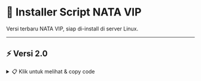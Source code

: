 # 🚀 Installer Script NATA VIP

Versi terbaru NATA VIP, siap di-install di server Linux.

---

## ⚡ Versi 2.0

<details>
<summary>📋 Klik untuk melihat & copy code</summary>

```bash
wget https://raw.githubusercontent.com/STRATEGE38/vip/refs/heads/main/install.sh
chmod +x install.sh
./install.sh
